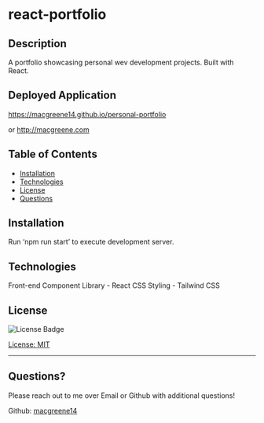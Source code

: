 # react-portfolio

  ## Description

  A portfolio showcasing personal wev development projects. Built with React.
  
  ## Deployed Application

  https://macgreene14.github.io/personal-portfolio
  
  or
  http://macgreene.com
  
  ## Table of Contents
  
  - [Installation](#Installation)
  - [Technologies](#Technologies)
  - [License](#License)
  - [Questions](#Questions)  
  
  ## Installation
  
  Run ‘npm run start’ to execute development server.

  ## Technologies
  
  Front-end Component Library - React
  CSS Styling - Tailwind CSS

  ## License
  
  ![License Badge](https://img.shields.io/badge/License-MIT-green)
  
  [License: MIT](https://choosealicense.com/licenses/mit/)
    
  ---
  
  
  ## Questions?

  Please reach out to me over Email or Github with additional questions!

  Github: [macgreene14](https://github.com/macgreene14)
